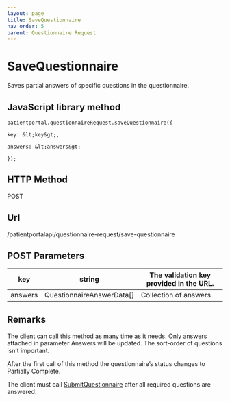 ```yaml
---
layout: page
title: SaveQuestionnaire
nav_order: 5
parent: Questionnaire Request
---
```


# SaveQuestionnaire

Saves partial answers of specific questions in the questionnaire.

## JavaScript library method

```
patientportal.questionnaireRequest.saveQuestionnaire({

key: &lt;key&gt;,

answers: &lt;answers&gt;

});
```

## HTTP Method

POST

## ****Url****

/patientportalapi/questionnaire-request/save-questionnaire

## POST Parameters

| key | string | The validation key provided in the URL. |
| --- | --- | --- |
| answers | QuestionnaireAnswerData\[\] | Collection of answers. |

## Remarks

The client can call this method as many time as it needs. Only answers attached in parameter Answers will be updated. The sort-order of questions isn’t important.

After the first call of this method the questionnaire’s status changes to Partially Complete.

The client must call [SubmitQuestionnaire](#_SubmitQuestionnaire) after all required questions are answered.
